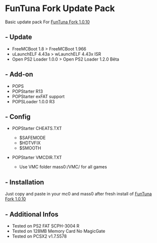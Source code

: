 # FunTuna Fork Update Pack

Basic update pack For [FunTuna Fork 1.0.10](https://github.com/israpps/Funtuna-Fork)


## - Update

  * FreeMCBoot 1.8 > FreeMCBoot 1.966
  * uLaunchELF 4.43a > wLaunchELF 4.43x ISR
  * Open PS2 Loader 1.0.0 > Open PS2 Loader 1.2.0 Bêta
    

## - Add-on

  * POPS
  * POPStarter R13
  * POPStarter exFAT support
  * POPSLoader 1.0.0 R3
    

## - Config

  * POPStarter CHEATS.TXT
    * $SAFEMODE
    * $HDTVFIX
    * $SMOOTH
 
  * POPStarter VMCDIR.TXT
    * Use VMC folder mass0:/VMC/ for all games
   
    
## - Installation

Just copy and paste in your mc0 and mass0 after fresh install of [FunTuna Fork 1.0.10](https://github.com/israpps/Funtuna-Fork)


## - Additional Infos

  * Tested on PS2 FAT SCPH-3004 R
  * Tested on 128MB Memory Card No MagicGate
  * Tested on PCSX2 v1.7.5578
